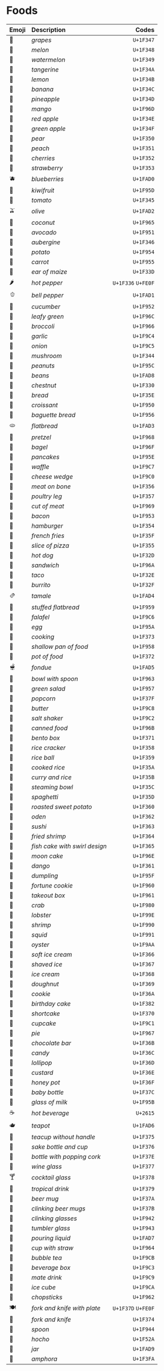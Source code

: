 # Foods

| Emoji | Description | Codes |
| :--- | :--- | ---: |
| 🍇 | *grapes* | `U+1F347` |
| 🍈 | *melon* | `U+1F348` |
| 🍉 | *watermelon* | `U+1F349` |
| 🍊 | *tangerine* | `U+1F34A` |
| 🍋 | *lemon* | `U+1F34B` |
| 🍌 | *banana* | `U+1F34C` |
| 🍍 | *pineapple* | `U+1F34D` |
| 🥭 | *mango* | `U+1F96D` |
| 🍎 | *red apple* | `U+1F34E` |
| 🍏 | *green apple* | `U+1F34F` |
| 🍐 | *pear* | `U+1F350` |
| 🍑 | *peach* | `U+1F351` |
| 🍒 | *cherries* | `U+1F352` |
| 🍓 | *strawberry* | `U+1F353` |
| 🫐 | *blueberries* | `U+1FAD0` |
| 🥝 | *kiwifruit* | `U+1F95D` |
| 🍅 | *tomato* | `U+1F345` |
| 🫒 | *olive* | `U+1FAD2` |
| 🥥 | *coconut* | `U+1F965` |
| 🥑 | *avocado* | `U+1F951` |
| 🍆 | *aubergine* | `U+1F346` |
| 🥔 | *potato* | `U+1F954` |
| 🥕 | *carrot* | `U+1F955` |
| 🌽 | *ear of maize* | `U+1F33D` |
| 🌶️ | *hot pepper* | `U+1F336` `U+FE0F` |
| 🫑 | *bell pepper* | `U+1FAD1` |
| 🥒 | *cucumber* | `U+1F952` |
| 🥬 | *leafy green* | `U+1F96C` |
| 🥦 | *broccoli* | `U+1F966` |
| 🧄 | *garlic* | `U+1F9C4` |
| 🧅 | *onion* | `U+1F9C5` |
| 🍄 | *mushroom* | `U+1F344` |
| 🥜 | *peanuts* | `U+1F95C` |
| 🫘 | *beans* | `U+1FAD8` |
| 🌰 | *chestnut* | `U+1F330` |
| 🍞 | *bread* | `U+1F35E` |
| 🥐 | *croissant* | `U+1F950` |
| 🥖 | *baguette bread* | `U+1F956` |
| 🫓 | *flatbread* | `U+1FAD3` |
| 🥨 | *pretzel* | `U+1F968` |
| 🥯 | *bagel* | `U+1F96F` |
| 🥞 | *pancakes* | `U+1F95E` |
| 🧇 | *waffle* | `U+1F9C7` |
| 🧀 | *cheese wedge* | `U+1F9C0` |
| 🍖 | *meat on bone* | `U+1F356` |
| 🍗 | *poultry leg* | `U+1F357` |
| 🥩 | *cut of meat* | `U+1F969` |
| 🥓 | *bacon* | `U+1F953` |
| 🍔 | *hamburger* | `U+1F354` |
| 🍟 | *french fries* | `U+1F35F` |
| 🍕 | *slice of pizza* | `U+1F355` |
| 🌭 | *hot dog* | `U+1F32D` |
| 🥪 | *sandwich* | `U+1F96A` |
| 🌮 | *taco* | `U+1F32E` |
| 🌯 | *burrito* | `U+1F32F` |
| 🫔 | *tamale* | `U+1FAD4` |
| 🥙 | *stuffed flatbread* | `U+1F959` |
| 🧆 | *falafel* | `U+1F9C6` |
| 🥚 | *egg* | `U+1F95A` |
| 🍳 | *cooking* | `U+1F373` |
| 🥘 | *shallow pan of food* | `U+1F958` |
| 🍲 | *pot of food* | `U+1F372` |
| 🫕 | *fondue* | `U+1FAD5` |
| 🥣 | *bowl with spoon* | `U+1F963` |
| 🥗 | *green salad* | `U+1F957` |
| 🍿 | *popcorn* | `U+1F37F` |
| 🧈 | *butter* | `U+1F9C8` |
| 🧂 | *salt shaker* | `U+1F9C2` |
| 🥫 | *canned food* | `U+1F96B` |
| 🍱 | *bento box* | `U+1F371` |
| 🍘 | *rice cracker* | `U+1F358` |
| 🍙 | *rice ball* | `U+1F359` |
| 🍚 | *cooked rice* | `U+1F35A` |
| 🍛 | *curry and rice* | `U+1F35B` |
| 🍜 | *steaming bowl* | `U+1F35C` |
| 🍝 | *spaghetti* | `U+1F35D` |
| 🍠 | *roasted sweet potato* | `U+1F360` |
| 🍢 | *oden* | `U+1F362` |
| 🍣 | *sushi* | `U+1F363` |
| 🍤 | *fried shrimp* | `U+1F364` |
| 🍥 | *fish cake with swirl design* | `U+1F365` |
| 🥮 | *moon cake* | `U+1F96E` |
| 🍡 | *dango* | `U+1F361` |
| 🥟 | *dumpling* | `U+1F95F` |
| 🥠 | *fortune cookie* | `U+1F960` |
| 🥡 | *takeout box* | `U+1F961` |
| 🦀 | *crab* | `U+1F980` |
| 🦞 | *lobster* | `U+1F99E` |
| 🦐 | *shrimp* | `U+1F990` |
| 🦑 | *squid* | `U+1F991` |
| 🦪 | *oyster* | `U+1F9AA` |
| 🍦 | *soft ice cream* | `U+1F366` |
| 🍧 | *shaved ice* | `U+1F367` |
| 🍨 | *ice cream* | `U+1F368` |
| 🍩 | *doughnut* | `U+1F369` |
| 🍪 | *cookie* | `U+1F36A` |
| 🎂 | *birthday cake* | `U+1F382` |
| 🍰 | *shortcake* | `U+1F370` |
| 🧁 | *cupcake* | `U+1F9C1` |
| 🥧 | *pie* | `U+1F967` |
| 🍫 | *chocolate bar* | `U+1F36B` |
| 🍬 | *candy* | `U+1F36C` |
| 🍭 | *lollipop* | `U+1F36D` |
| 🍮 | *custard* | `U+1F36E` |
| 🍯 | *honey pot* | `U+1F36F` |
| 🍼 | *baby bottle* | `U+1F37C` |
| 🥛 | *glass of milk* | `U+1F95B` |
| ☕ | *hot beverage* | `U+2615` |
| 🫖 | *teapot* | `U+1FAD6` |
| 🍵 | *teacup without handle* | `U+1F375` |
| 🍶 | *sake bottle and cup* | `U+1F376` |
| 🍾 | *bottle with popping cork* | `U+1F37E` |
| 🍷 | *wine glass* | `U+1F377` |
| 🍸 | *cocktail glass* | `U+1F378` |
| 🍹 | *tropical drink* | `U+1F379` |
| 🍺 | *beer mug* | `U+1F37A` |
| 🍻 | *clinking beer mugs* | `U+1F37B` |
| 🥂 | *clinking glasses* | `U+1F942` |
| 🥃 | *tumbler glass* | `U+1F943` |
| 🫗 | *pouring liquid* | `U+1FAD7` |
| 🥤 | *cup with straw* | `U+1F964` |
| 🧋 | *bubble tea* | `U+1F9CB` |
| 🧃 | *beverage box* | `U+1F9C3` |
| 🧉 | *mate drink* | `U+1F9C9` |
| 🧊 | *ice cube* | `U+1F9CA` |
| 🥢 | *chopsticks* | `U+1F962` |
| 🍽️ | *fork and knife with plate* | `U+1F37D` `U+FE0F` |
| 🍴 | *fork and knife* | `U+1F374` |
| 🥄 | *spoon* | `U+1F944` |
| 🔪 | *hocho* | `U+1F52A` |
| 🫙 | *jar* | `U+1FAD9` |
| 🏺 | *amphora* | `U+1F3FA` |
